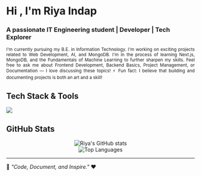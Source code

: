 <h1 align="left">Hi , I'm Riya Indap</h1>
<h3 align="left">A passionate IT Engineering student | Developer | Tech Explorer</h3>
<p align="justify">
<small>
I'm currently pursuing my B.E. in Information Technology. I'm working on exciting projects related to Web Development, AI, and MongoDB. I'm in the process of learning Next.js, MongoDB, and the Fundamentals of Machine Learning to further sharpen my skills. Feel free to ask me about Frontend Development, Backend Basics, Project Management, or Documentation — I love discussing these topics! ⚡ Fun fact: I believe that building and documenting projects is both an art and a skill!
</small></p>


##  Tech Stack & Tools
<p align="left">
  <img src="https://skillicons.dev/icons?i=python,java,js,html,css,react,tailwind,nodejs,express,sqlite,mongodb,flutter,typescript,flask,nextjs,php,django,firebase,aws,kubernetes,git,github,figma,postman,vscode,netlify,docker" />
</p>



##  GitHub Stats
<p align="center">
  <img src="https://github-readme-stats.vercel.app/api?username=riyaindap7&show_icons=true&theme=github_dark" alt="Riya's GitHub stats" />
  <br/>
  <img src="https://github-readme-stats.vercel.app/api/top-langs/?username=riyaindap7&layout=compact&theme=github_dark" alt="Top Languages" />
</p>

---

🌟 *"Code, Document, and Inspire."* ❤️
